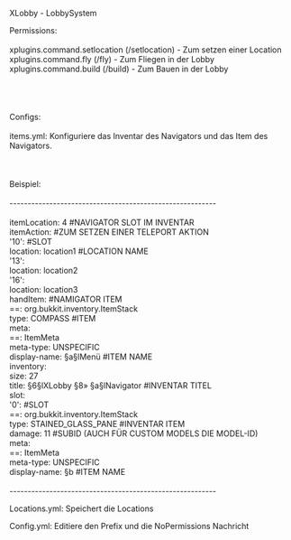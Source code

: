 XLobby - LobbySystem



Permissions:</br>
</br>
xplugins.command.setlocation (/setlocation) - Zum setzen einer Location</br>
xplugins.command.fly (/fly) - Zum Fliegen in der Lobby</br>
xplugins.command.build (/build) - Zum Bauen in der Lobby</br>
</br>
</br>
</br>
</br>
Configs:</br>
</br>
items.yml: Konfiguriere das Inventar des Navigators und das Item des Navigators.</br>
</br>
</br>
</br>
Beispiel:</br>
</br>
---------------------------------------------------------</br>
</br>
itemLocation: 4 #NAVIGATOR SLOT IM INVENTAR</br>
itemAction: #ZUM SETZEN EINER TELEPORT AKTION</br>
  '10': #SLOT</br>
    location: location1 #LOCATION NAME</br>
  '13':</br>
    location: location2</br>
  '16':</br>
    location: location3</br>
handItem: #NAMIGATOR ITEM</br>
  ==: org.bukkit.inventory.ItemStack</br>
  type: COMPASS #ITEM</br>
  meta:</br>
    ==: ItemMeta</br>
    meta-type: UNSPECIFIC</br>
    display-name: §a§lMenü   #ITEM NAME</br>
inventory:</br>
  size: 27</br>
  title: §6§lXLobby §8» §a§lNavigator  #INVENTAR TITEL</br>
  slot:</br>
    '0': #SLOT</br>
      ==: org.bukkit.inventory.ItemStack</br>
      type: STAINED_GLASS_PANE #INVENTAR ITEM</br>
      damage: 11 #SUBID (AUCH FÜR CUSTOM MODELS DIE MODEL-ID)</br>
      meta:</br>
        ==: ItemMeta</br>
        meta-type: UNSPECIFIC</br>
        display-name: §b #ITEM NAME</br>
</br>
---------------------------------------------------------</br>




Locations.yml: Speichert die Locations


Config.yml: Editiere den Prefix und die NoPermissions Nachricht
